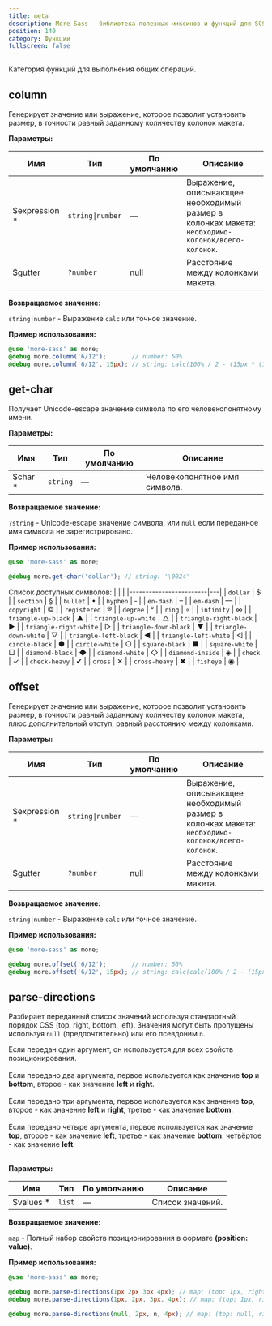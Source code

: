 ```yaml
---
title: meta
description: More Sass - библиотека полезных миксинов и функций для SCSS.
position: 140
category: Функции
fullscreen: false
---
```


Категория функций для выполнения общих операций.

## column

Генерирует значение или выражение, которое позволит установить размер, в точности равный заданному количеству колонок макета.

**Параметры:**

| Имя                                             | Тип               | По умолчанию | Описание                                                                                         |
|-------------------------------------------------|-------------------|--------------|--------------------------------------------------------------------------------------------------|
| $expression <span class="text-red-600">*</span> | `string\|number`  | —            | Выражение, описывающее необходимый размер в колонках макета: `необходимо-колонок/всего-колонок`. |
| $gutter                                         | `?number`         | null         | Расстояние между колонками макета.                                                               |

**Возвращаемое значение:**

`string|number` - Выражение `calc` или точное значение.

**Пример использования:**

```scss
@use 'more-sass' as more;
@debug more.column('6/12');       // number: 50%
@debug more.column('6/12', 15px); // string: calc(100% / 2 - (15px * (12 - 6) / 12))
```

## get-char

Получает Unicode-escape значение символа по его человекопонятному имени.

**Параметры:**

| Имя                                       | Тип      | По умолчанию | Описание                      |
|-------------------------------------------|----------|--------------|-------------------------------|
| $char <span class="text-red-600">*</span> | `string` | —            | Человекопонятное имя символа. |

**Возвращаемое значение:**

`?string` - Unicode-escape значение символа, или `null` если переданное имя символа не зарегистрировано.

**Пример использования:**

```scss
@use 'more-sass' as more;

@debug more.get-char('dollar'); // string: '\0024'
```

<alert type="info">

  Список доступных символов:
  |                        |   |
  |------------------------|---|
  | `dollar`               | $ |
  | `section`              | § |
  | `bullet`               | • |
  | `hyphen`               | ‑ |
  | `en-dash`              | – |
  | `em-dash`              | — |
  | `copyright`            | © |
  | `registered`           | ® |
  | `degree`               | ° |
  | `ring`                 | ∘ |
  | `infinity`             | ∞ |
  | `triangle-up-black`    | ▲ |
  | `triangle-up-white`    | △ |
  | `triangle-right-black` | ▶ |
  | `triangle-right-white` | ▷ |
  | `triangle-down-black`  | ▼ |
  | `triangle-down-white`  | ▽ |
  | `triangle-left-black`  | ◀ |
  | `triangle-left-white`  | ◁ |
  | `circle-black`         | ● |
  | `circle-white`         | ○ |
  | `square-black`         | ■ |
  | `square-white`         | □ |
  | `diamond-black`        | ◆ |
  | `diamond-white`        | ◇ |
  | `diamond-inside`       | ◈ |
  | `check`                | ✓ |
  | `check-heavy`          | ✔ |
  | `cross`                | ✕ |
  | `cross-heavy`          | ✖ |
  | `fisheye`              | ◉ |

</alert>

## offset

Генерирует значение или выражение, которое позволит установить размер, в точности равный заданному количеству колонок макета, плюс дополнительный отступ, равный расстоянию между колонками.

**Параметры:**

| Имя                                             | Тип              | По умолчанию | Описание                                                                                         |
|-------------------------------------------------|------------------|--------------|--------------------------------------------------------------------------------------------------|
| $expression <span class="text-red-600">*</span> | `string\|number` | —            | Выражение, описывающее необходимый размер в колонках макета: `необходимо-колонок/всего-колонок`. |
| $gutter                                         | `?number`        | null         | Расстояние между колонками макета.                                                               |

**Возвращаемое значение:**

`string|number` - Выражение `calc` или точное значение.

**Пример использования:**

```scss
@use 'more-sass' as more;

@debug more.offset('6/12');       // number: 50%
@debug more.offset('6/12', 15px); // string: calc(calc(100% / 2 - (15px * (12 - 6) / 12)) + 15px)
```

## parse-directions

Разбирает переданный список значений используя стандартный порядок CSS (top, right, bottom, left).
Значения могут быть пропущены используя `null` (предпочтительно) или его псевдоним `n`.

<alert type="info">

  Если передан один аргумент, он используется для всех свойств позиционирования.<br /><br />
  Если передано два аргумента, первое используется как значение **top** и **bottom**, второе - как значение **left** и **right**.<br /><br />
  Если передано три аргумента, первое используется как значение **top**, второе - как значение **left** и **right**, третье - как значение **bottom**.<br /><br />
  Если передано четыре аргумента, первое используется как значение **top**, второе - как значение **left**, третье - как значение **bottom**, четвёртое - как значение **left**.<br /><br />

</alert>

**Параметры:**

| Имя                                         | Тип    | По умолчанию | Описание         |
|---------------------------------------------|--------|--------------|------------------|
| $values <span class="text-red-600">*</span> | `list` | —           | Список значений. |

**Возвращаемое значение:**

`map` - Полный набор свойств позиционирования в формате **(position: value)**.

**Пример использования:**

```scss
@use 'more-sass' as more;

@debug more.parse-directions(1px 2px 3px 4px); // map: (top: 1px, right: 2px, bottom: 3px, left: 4px)
@debug more.parse-directions(1px, 2px, 3px, 4px); // map: (top: 1px, right: 2px, bottom: 3px, left: 4px)

@debug more.parse-directions(null, 2px, n, 4px); // map: (top: null, right: 2px, bottom: null, left: 4px)
```
